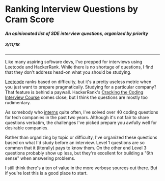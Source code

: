 <Helmet>
    <title>Jeremy Aguilon | Ranking Interview Questions by Cram Score</title>
    <meta name="description" content="An opinionated list on SDE interview questions, organized by priority" />
    <meta name="keywords" content="software engineering, interviews, jeremy aguilon" />
</Helmet>

# Ranking Interview Questions by Cram Score

#### _An opinionated list of SDE interview questions, organized by priority_

##### 3/11/18

---

Like many aspiring software devs, I've prepped for interviews using Leetcode and
HackerRank. While there is no shortage of questions, I find that they don't
address head-on what you should be studying. 

[Leetcode](https://leetcode.com/problemset/all/) ranks based on difficulty,
but it's a pretty useless metric when you just want to prepare pragmatically.
Studying for a particular company? That feature is behind a paywall.
HackerRank's [Cracking the Coding Interview Course](https://www.hackerrank.com/domains/tutorials/cracking-the-coding-interview)
comes close, but I think the questions are mostly too rudimentary.


As somebody who [interns](/professional) quite often, I've solved over 40 coding questions
for tech companies in the past two years. Although it's not fair to share questions verbatim, the
challenges I've picked prepare you awfully well for desirable companies.


Rather than organizing by topic or difficulty, I've organized these questions
based on what I'd study before an interview. Level 1 questions are so common
that it (literally) pays to know them. On the other end Level 3 questions
probably show up less, but they're excellent for building a "6th sense" when answering
problems.

I still think there's a ton of value in the more verbose sources out there. But
if you're lost this is a good place to start.

<CramScore />
